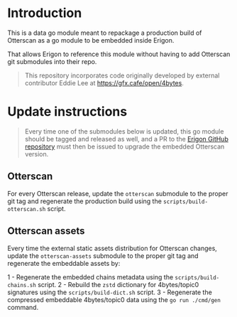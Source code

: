 # Introduction

This is a data go module meant to repackage a production build of Otterscan as a go module to be embedded inside Erigon.

That allows Erigon to reference this module without having to add Otterscan git submodules into their repo.

> This repository incorporates code originally developed by external contributor Eddie Lee at https://gfx.cafe/open/4bytes.

# Update instructions

> Every time one of the submodules below is updated, this go module should be tagged and released as well, and a PR to the [Erigon GitHub repository](https://github.com/ledgerwatch/erigon) must then be issued to upgrade the embedded Otterscan version.

## Otterscan

For every Otterscan release, update the `otterscan` submodule to the proper git tag and regenerate the production build using the `scripts/build-otterscan.sh` script.

## Otterscan assets

Every time the external static assets distribution for Otterscan changes, update the `otterscan-assets` submodule to the proper git tag and regenerate the embeddable assets by:

1 - Regenerate the embedded chains metadata using the `scripts/build-chains.sh` script.
2 - Rebuild the `zstd` dictionary for 4bytes/topic0 signatures using the `scripts/build-dict.sh` script.
3 - Regenerate the compressed embeddable 4bytes/topic0 data using the `go run ./cmd/gen` command.
